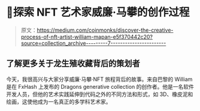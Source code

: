 # 🐉探索 NFT 艺术家威廉·马攀的创作过程

> 原文：<https://medium.com/coinmonks/discover-the-creative-process-of-nft-artist-william-mapan-e5f370442c20?source=collection_archive---------7----------------------->

## 了解更多关于龙生殖收藏背后的策划者

今天，我很高兴与大家分享威廉·马攀·NFT 旅程背后的故事。来自巴黎的 William 是在 FxHash 上发布的 Dragons generative collection 的创作者。他是一名软件开发人员，但他的艺术实践延伸到代码之外的不同方法和形式，如 3D、橡皮泥和绘画，这使他成为一名真正的多学科艺术家。